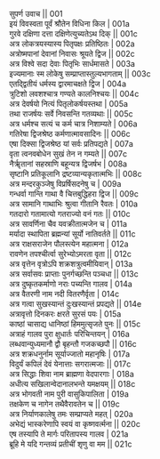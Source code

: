 सुपर्ण उवाच ||	001    
इयं विवस्वता पूर्वं श्रौतेन विधिना किल |	001a  
गुरवे दक्षिणा दत्ता दक्षिणेत्युच्यतेऽथ दिक् ||	001c  
अत्र लोकत्रयस्यास्य पितृपक्षः प्रतिष्ठितः |	002a  
अत्रोष्मपानां देवानां निवासः श्रूयते द्विज ||	002c  
अत्र विश्वे सदा देवाः पितृभिः सार्धमासते |	003a  
इज्यमानाः स्म लोकेषु सम्प्राप्तास्तुल्यभागताम् ||	003c  
एतद्द्वितीयं धर्मस्य द्वारमाचक्षते द्विज |	004a  
त्रुटिशो लवशश्चात्र गण्यते कालनिश्चयः ||	004c  
अत्र देवर्षयो नित्यं पितृलोकर्षयस्तथा |	005a  
तथा राजर्षयः सर्वे निवसन्ति गतव्यथाः ||	005c  
अत्र धर्मश्च सत्यं च कर्म चात्र निशाम्यते |	006a  
गतिरेषा द्विजश्रेष्ठ कर्मणात्मावसादिनः ||	006c  
एषा दिक्सा द्विजश्रेष्ठ यां सर्वः प्रतिपद्यते |	007a  
वृता त्वनवबोधेन सुखं तेन न गम्यते ||	007c  
नैर्ॠतानां सहस्राणि बहून्यत्र द्विजर्षभ |	008a  
सृष्टानि प्रतिकूलानि द्रष्टव्यान्यकृतात्मभिः ||	008c  
अत्र मन्दरकुञ्जेषु विप्रर्षिसदनेषु च |	009a  
गन्धर्वा गान्ति गाथा वै चित्तबुद्धिहरा द्विज ||	009c  
अत्र सामानि गाथाभिः श्रुत्वा गीतानि रैवतः |	010a  
गतदारो गतामात्यो गतराज्यो वनं गतः ||	010c  
अत्र सावर्णिना चैव यवक्रीतात्मजेन च |	011a  
मर्यादा स्थापिता ब्रह्मन्यां सूर्यो नातिवर्तते ||	011c  
अत्र राक्षसराजेन पौलस्त्येन महात्मना |	012a  
रावणेन तपश्चीर्त्वा सुरेभ्योऽमरता वृता ||	012c  
अत्र वृत्तेन वृत्रोऽपि शक्रशत्रुत्वमीयिवान् |	013a  
अत्र सर्वासवः प्राप्ताः पुनर्गच्छन्ति पञ्चधा ||	013c  
अत्र दुष्कृतकर्माणो नराः पच्यन्ति गालव |	014a  
अत्र वैतरणी नाम नदी वितरणैर्वृता |	014c  
अत्र गत्वा सुखस्यान्तं दुःखस्यान्तं प्रपद्यते ||	014e   
अत्रावृत्तो दिनकरः क्षरते सुरसं पयः |	015a  
काष्ठां चासाद्य धानिष्ठां हिममुत्सृजते पुनः ||	015c  
अत्राहं गालव पुरा क्षुधार्तः परिचिन्तयन् |	016a  
लब्धवान्युध्यमानौ द्वौ बृहन्तौ गजकच्छपौ ||	016c  
अत्र शक्रधनुर्नाम सूर्याज्जातो महानृषिः |	017a  
विदुर्यं कपिलं देवं येनात्ताः सगरात्मजाः ||	017c  
अत्र सिद्धाः शिवा नाम ब्राह्मणा वेदपारगाः |	018a  
अधीत्य सखिलान्वेदानालभन्ते यमक्षयम् ||	018c  
अत्र भोगवती नाम पुरी वासुकिपालिता |	019a  
तक्षकेण च नागेन तथैवैरावतेन च ||	019c  
अत्र निर्याणकालेषु तमः सम्प्राप्यते महत् |	020a  
अभेद्यं भास्करेणापि स्वयं वा कृष्णवर्त्मना ||	020c  
एष तस्यापि ते मार्गः परितापस्य गालव |	021a  
ब्रूहि मे यदि गन्तव्यं प्रतीचीं शृणु वा मम ||	021c  
